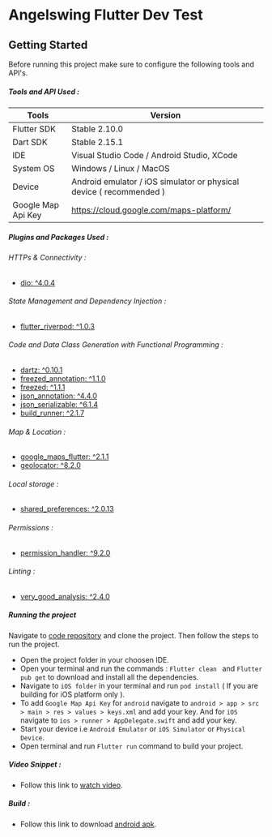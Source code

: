 # Angelswing Flutter Dev Test

## Getting Started

Before running this project make sure to configure the following tools and API's.

##### Tools and API Used :

| Tools              | Version                                                             |
| ------------------ | ------------------------------------------------------------------- |
| Flutter SDK        | Stable 2.10.0                                                       |
| Dart SDK           | Stable 2.15.1                                                       |
| IDE                | Visual Studio Code / Android Studio, XCode                          |
| System OS          | Windows / Linux / MacOS                                             |
| Device             | Android emulator / iOS simulator or physical device ( recommended ) |
| Google Map Api Key | https://cloud.google.com/maps-platform/                             |

##### Plugins and Packages Used :

###### HTTPs & Connectivity :

- [dio: ^4.0.4](https://pub.dev/packages/dio)

###### State Management and Dependency Injection :

- [flutter_riverpod: ^1.0.3](https://pub.dev/packages/flutter_riverpod)

###### Code and Data Class Generation with Functional Programming :

- [dartz: ^0.10.1](https://pub.dev/packages/dartz)
- [freezed_annotation: ^1.1.0](https://pub.dev/packages/freezed_annotation)
- [freezed: ^1.1.1](https://pub.dev/packages/freezed)
- [json_annotation: ^4.4.0](https://pub.dev/packages/json_annotation)
- [json_serializable: ^6.1.4](https://pub.dev/packages/json_serializable)
- [build_runner: ^2.1.7](https://pub.dev/packages/build_runner)

###### Map & Location :

- [google_maps_flutter: ^2.1.1](https://pub.dev/packages/google_maps_flutter)
- [geolocator: ^8.2.0](https://pub.dev/packages/geolocator)


###### Local storage :

- [shared_preferences: ^2.0.13](https://pub.dev/packages/shared_preferences)

###### Permissions :

- [permission_handler: ^9.2.0](https://pub.dev/packages/permission_handler)

###### Linting :

- [very_good_analysis: ^2.4.0](https://pub.dev/packages/very_good_analysis)

##### Running the project

Navigate to [code repository](https://github.com/roshandroids/angelswing_dev_test) and clone the project. Then follow the steps to run the project.

- Open the project folder in your choosen IDE.
- Open your terminal and run the commands : `Flutter clean ` and `Flutter pub get` to download and install all the dependencies.
- Navigate to `iOS folder` in your terminal and run `pod install` ( If you are building for iOS platform only ).
- To add `Google Map Api Key` for `android` navigate to `android > app > src > main > res > values > keys.xml` and add your key. And for `iOS` navigate to `ios > runner > AppDelegate.swift` and add your key.
- Start your device i.e `Android Emulator` or `iOS Simulator` or `Physical Device`.
- Open terminal and run `Flutter run` command to build your project.

##### Video Snippet :

- Follow this link to [watch video](https://youtu.be/VYqBhu_Ie38).

##### Build :

- Follow this link to download [android apk](https://drive.google.com/file/d/1orM9dzFlxjbNTqP6sCjVPKclXmgRA2av/view?usp=sharing).
